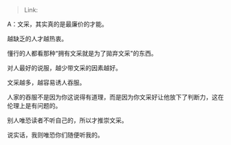 > Link: 

A：文采，其实真的是最廉价的才能。

越缺乏的人才越热衷。

懂行的人都看那种“拥有文采就是为了拋弃文采"的东西。

对人最好的说服，越少带文采的因素越好。

文采越多，越容易诱人吞服。

人家的吞服不是因为你这说得有道理，而是因为你文采好让他放下了判断力，这在伦理上是有问题的。

别人唯恐读者不听自己的，所以才推崇文采。

说实话，我则唯恐你们随便听我的。
